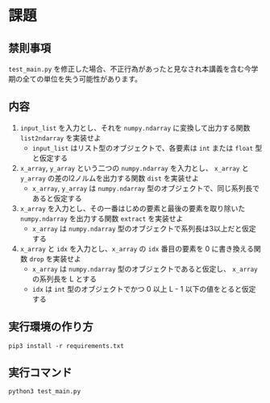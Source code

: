 # 課題

## 禁則事項
`test_main.py` を修正した場合、不正行為があったと見なされ本講義を含む今学期の全ての単位を失う可能性があります。

## 内容

1. `input_list` を入力とし、それを `numpy.ndarray` に変換して出力する関数 `list2ndarray` を実装せよ
   - `input_list` はリスト型のオブジェクトで、各要素は `int` または `float` 型と仮定する
1. `x_array`, `y_array` という二つの `numpy.ndarray` を入力とし、 `x_array` と `y_array` の差のl2ノルムを出力する関数 `dist` を実装せよ
   - `x_array`, `y_array` は `numpy.ndarray` 型のオブジェクトで、同じ系列長であると仮定する
1. `x_array` を入力とし、その一番はじめの要素と最後の要素を取り除いた `numpy.ndarray` を出力する関数 `extract` を実装せよ
   - `x_array` は `numpy.ndarray` 型のオブジェクトで系列長は3以上だと仮定する
1. `x_array` と `idx` を入力とし、`x_array` の `idx` 番目の要素を 0 に書き換える関数 `drop` を実装せよ
   - `x_array` は `numpy.ndarray` 型のオブジェクトであると仮定し、 `x_array` の系列長を L とする
   - `idx` は `int` 型のオブジェクトでかつ 0 以上 L - 1 以下の値をとると仮定する

## 実行環境の作り方
`pip3 install -r requirements.txt`

## 実行コマンド
`python3 test_main.py`
